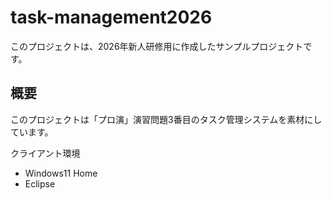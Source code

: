# task-management2026

このプロジェクトは、2026年新人研修用に作成したサンプルプロジェクトです。

## 概要

このプロジェクトは「プロ演」演習問題3番目のタスク管理システムを素材にしています。

クライアント環境
- Windows11 Home
- Eclipse